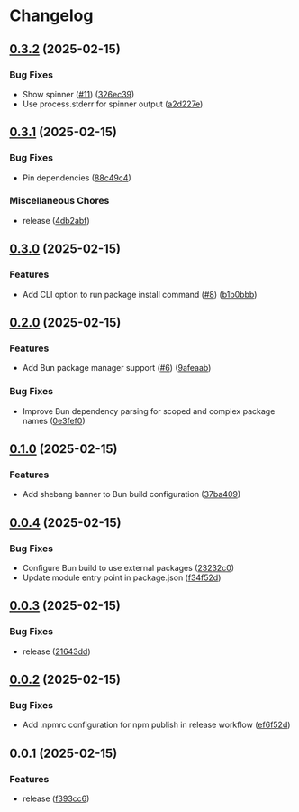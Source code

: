 # Changelog

## [0.3.2](https://github.com/koki-develop/pinpm/compare/v0.3.1...v0.3.2) (2025-02-15)


### Bug Fixes

* Show spinner ([#11](https://github.com/koki-develop/pinpm/issues/11)) ([326ec39](https://github.com/koki-develop/pinpm/commit/326ec3952bbc6f7ea41cf33ffd1870189672ea13))
* Use process.stderr for spinner output ([a2d227e](https://github.com/koki-develop/pinpm/commit/a2d227e304e5b1857335e059d613a71b21ac17ac))

## [0.3.1](https://github.com/koki-develop/pinpm/compare/v0.3.0...v0.3.1) (2025-02-15)


### Bug Fixes

* Pin dependencies ([88c49c4](https://github.com/koki-develop/pinpm/commit/88c49c43c67d15d92cd1934da2aab2ab9058786d))


### Miscellaneous Chores

* release ([4db2abf](https://github.com/koki-develop/pinpm/commit/4db2abff2d75eddb08b84cb6e0861b684cc9404a))

## [0.3.0](https://github.com/koki-develop/pinpm/compare/v0.2.0...v0.3.0) (2025-02-15)


### Features

* Add CLI option to run package install command ([#8](https://github.com/koki-develop/pinpm/issues/8)) ([b1b0bbb](https://github.com/koki-develop/pinpm/commit/b1b0bbb7953b29ed8db3f184786833715741bd0e))

## [0.2.0](https://github.com/koki-develop/pinpm/compare/v0.1.0...v0.2.0) (2025-02-15)


### Features

* Add Bun package manager support ([#6](https://github.com/koki-develop/pinpm/issues/6)) ([9afeaab](https://github.com/koki-develop/pinpm/commit/9afeaabeb42efa51ca8a1db70f6e739818eeedf3))


### Bug Fixes

* Improve Bun dependency parsing for scoped and complex package names ([0e3fef0](https://github.com/koki-develop/pinpm/commit/0e3fef016c06509c080811e0cd1608c2f47524be))

## [0.1.0](https://github.com/koki-develop/pinpm/compare/v0.0.4...v0.1.0) (2025-02-15)


### Features

* Add shebang banner to Bun build configuration ([37ba409](https://github.com/koki-develop/pinpm/commit/37ba4091c8fcf975854020ab8b6e1f6687b94d27))

## [0.0.4](https://github.com/koki-develop/pinpm/compare/v0.0.3...v0.0.4) (2025-02-15)


### Bug Fixes

* Configure Bun build to use external packages ([23232c0](https://github.com/koki-develop/pinpm/commit/23232c0aade9019ac8368065471044a4609b09fe))
* Update module entry point in package.json ([f34f52d](https://github.com/koki-develop/pinpm/commit/f34f52d3ec792ae01317941cfaa0c005f7d1a9a5))

## [0.0.3](https://github.com/koki-develop/pinpm/compare/v0.0.2...v0.0.3) (2025-02-15)


### Bug Fixes

* release ([21643dd](https://github.com/koki-develop/pinpm/commit/21643ddd44baadbf24e39a59bfff68f64bb19d4f))

## [0.0.2](https://github.com/koki-develop/pinpm/compare/v0.0.1...v0.0.2) (2025-02-15)


### Bug Fixes

* Add .npmrc configuration for npm publish in release workflow ([ef6f52d](https://github.com/koki-develop/pinpm/commit/ef6f52dfcf401d1060438ec73184ca567e56a5d5))

## 0.0.1 (2025-02-15)


### Features

* release ([f393cc6](https://github.com/koki-develop/pinpm/commit/f393cc69f241b01664a7d429bde9ad1e2a1cd2bd))
